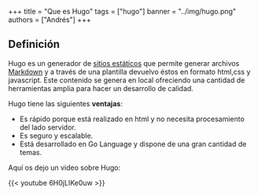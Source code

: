 +++
title = "Que es Hugo"
tags = ["hugo"]
banner = "../img/hugo.png"
authors = ["Andrés"]
+++

[md]:https://es.wikipedia.org/wiki/Markdown
## Definición

Hugo es un generador de [sitios estáticos](https://es.wikipedia.org/wiki/P%C3%A1gina_web_est%C3%A1tica) que permite generar archivos [Markdown][md] y a través de una plantilla devuelvo éstos  en formato html,css y javascript. Este contenido se genera en local ofreciendo una cantidad de herramientas amplia para hacer un desarrollo de calidad.  


Hugo tiene las siguientes **ventajas**: 
+ Es rápido porque está realizado en html y no necesita procesamiento del lado servidor. 
+ Es seguro y escalable.  
+ Está desarrollado en Go Language y dispone de una gran cantidad de temas. 

Aquí os dejo un video sobre Hugo:

{{< youtube 6H0jLIKe0uw >}}






